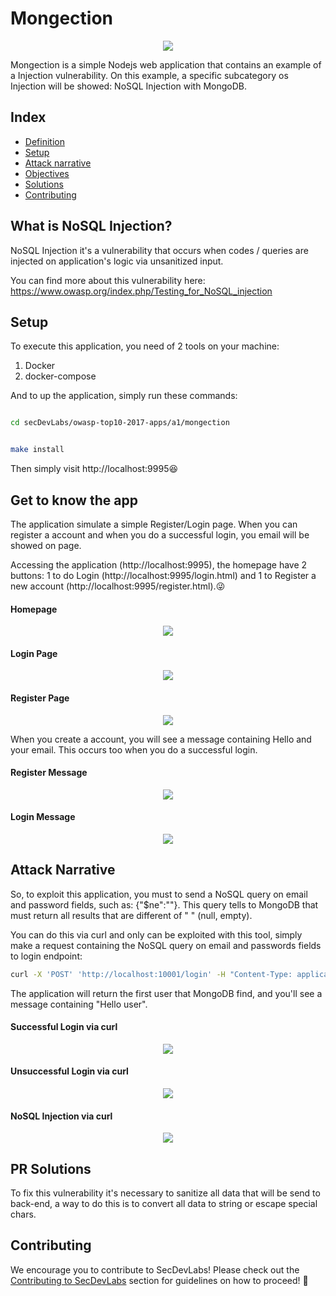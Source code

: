 
# Mongection

<p align="center"><img  src="images/a1-banner.png"/></p>

Mongection is a simple Nodejs web application that contains an example of a Injection vulnerability. On this example, a specific subcategory os Injection will be showed: NoSQL Injection with MongoDB.

## Index

- [Definition](#what-is-broken-authentication?)
- [Setup](#setup)
- [Attack narrative](#attack-narrative)
- [Objectives](#secure-this-app)
- [Solutions](#pr-solutions)
- [Contributing](#contributing)

## What is NoSQL Injection?

NoSQL Injection it's a vulnerability that occurs when codes / queries are injected on application's logic via unsanitized input.

You can find more about this vulnerability here: https://www.owasp.org/index.php/Testing_for_NoSQL_injection

## Setup

To execute this application, you need of 2 tools on your machine:
1. Docker
2. docker-compose

And to up the application, simply run these commands:

```sh

cd secDevLabs/owasp-top10-2017-apps/a1/mongection

```

```sh

make install

```

Then simply visit http://localhost:9995😆

## Get to know the app

The application simulate a simple Register/Login page. When you can register a account and when you do a successful login, you email will be showed on page.

Accessing the application (http://localhost:9995), the homepage have 2 buttons: 1 to do Login (http://localhost:9995/login.html) and 1 to Register a new account (http://localhost:9995/register.html).😜

#### Homepage
<p  align="center"><img  src="images/attack0.png"/></p>

#### Login Page
<p  align="center"><img  src="images/attack1.png"/></p>

#### Register Page
<p  align="center"><img  src="images/attack2.png"/></p>


When you create a account, you will see a message containing Hello and your email. This occurs too when you do a successful login.

#### Register Message
<p  align="center"><img  src="images/attack3.png"/></p>

#### Login Message
<p  align="center"><img  src="images/attack4.png"/></p>

## Attack Narrative

So, to exploit this application, you must to send a NoSQL query on email and password fields, such as: {"$ne":""}. This query tells to MongoDB that must return all results that are different of " " (null, empty).

You can do this via curl and only can be exploited with this tool, simply make a request containing the NoSQL query on email and passwords fields to login endpoint:

```sh
curl -X 'POST' 'http://localhost:10001/login' -H "Content-Type: application/json" --data '{"email": {"$ne":""}, "password": {"$ne":""}}'
```

The application will return the first user that MongoDB find, and you'll see a message containing "Hello user".

#### Successful Login via curl
<p  align="center"><img  src="images/attack5.png"/></p>

#### Unsuccessful Login via curl
<p  align="center"><img  src="images/attack6.png"/></p>

#### NoSQL Injection via curl
<p  align="center"><img  src="images/attack7.png"/></p>

## PR Solutions

To fix this vulnerability it's necessary to sanitize all data that will be send to back-end, a way to do this is to convert all data to string or escape special chars.  

## Contributing

We encourage you to contribute to SecDevLabs! Please check out the [Contributing to SecDevLabs](../../../docs/CONTRIBUTING.md) section for guidelines on how to proceed! 🎉

[Docker Install]:  https://docs.docker.com/install/
[Docker Compose Install]: https://docs.docker.com/compose/install/
[App]: http://localhost:10082
[Dirb]: https://tools.kali.org/web-applications/dirb